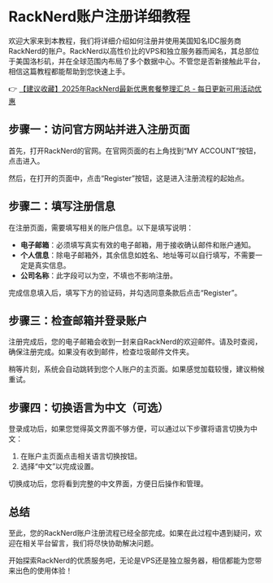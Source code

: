# RackNerd账户注册详细教程

欢迎大家来到本教程，我们将详细介绍如何注册并使用美国知名IDC服务商RackNerd的账户。RackNerd以高性价比的VPS和独立服务器而闻名，其总部位于美国洛杉矶，并在全球范围内布局了多个数据中心。不管您是否新接触此平台，相信这篇教程都能帮助到您快速上手。

👉 [【建议收藏】2025年RackNerd最新优惠套餐整理汇总 - 每日更新可用活动优惠](https://bit.ly/Rack_Nerd)

## 步骤一：访问官方网站并进入注册页面

首先，打开RackNerd的官网。在官网页面的右上角找到“MY ACCOUNT”按钮，点击进入。

然后，在打开的页面中，点击“Register”按钮，这是进入注册流程的起始点。

## 步骤二：填写注册信息

在注册页面，需要填写相关的账户信息。以下是填写说明：

- **电子邮箱**：必须填写真实有效的电子邮箱，用于接收确认邮件和账户通知。
- **个人信息**：除电子邮箱外，其余信息如姓名、地址等可以自行填写，不需要一定是真实信息。
- **公司名称**：此字段可以为空，不填也不影响注册。

完成信息填入后，填写下方的验证码，并勾选同意条款后点击“Register”。

## 步骤三：检查邮箱并登录账户

注册完成后，您的电子邮箱会收到一封来自RackNerd的欢迎邮件。请及时查阅，确保注册完成。如果没有收到邮件，检查垃圾邮件文件夹。

稍等片刻，系统会自动跳转到您个人账户的主页面。如果感觉加载较慢，建议稍候重试。

## 步骤四：切换语言为中文（可选）

登录成功后，如果您觉得英文界面不够方便，可以通过以下步骤将语言切换为中文：

1. 在账户主页面点击相关语言切换按钮。
2. 选择“中文”以完成设置。

切换成功后，您将看到完整的中文界面，方便日后操作和管理。

## 总结

至此，您的RackNerd账户注册流程已经全部完成。如果在此过程中遇到疑问，欢迎在相关平台留言，我们将尽快协助解决问题。

开始探索RackNerd的优质服务吧，无论是VPS还是独立服务器，相信都能为您带来出色的使用体验！